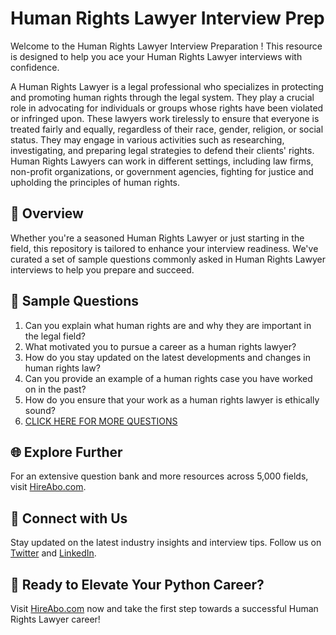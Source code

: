 # Human Rights Lawyer Interview Prep

Welcome to the Human Rights Lawyer Interview Preparation ! This resource is designed to help you ace your Human Rights Lawyer interviews with confidence.

A Human Rights Lawyer is a legal professional who specializes in protecting and promoting human rights through the legal system. They play a crucial role in advocating for individuals or groups whose rights have been violated or infringed upon. These lawyers work tirelessly to ensure that everyone is treated fairly and equally, regardless of their race, gender, religion, or social status. They may engage in various activities such as researching, investigating, and preparing legal strategies to defend their clients' rights. Human Rights Lawyers can work in different settings, including law firms, non-profit organizations, or government agencies, fighting for justice and upholding the principles of human rights.

## 🚀 Overview

Whether you're a seasoned Human Rights Lawyer or just starting in the field, this repository is tailored to enhance your interview readiness. We've curated a set of sample questions commonly asked in Human Rights Lawyer interviews to help you prepare and succeed.

## 📝 Sample Questions

1. Can you explain what human rights are and why they are important in the legal field?
2. What motivated you to pursue a career as a human rights lawyer?
3. How do you stay updated on the latest developments and changes in human rights law?
4. Can you provide an example of a human rights case you have worked on in the past?
5. How do you ensure that your work as a human rights lawyer is ethically sound?
6. [CLICK HERE FOR MORE QUESTIONS](https://hireabo.com/job/9_0_28/Human%20Rights%20Lawyer)

## 🌐 Explore Further

For an extensive question bank and more resources across 5,000 fields, visit [HireAbo.com](https://www.hireabo.com).

## 📱 Connect with Us

Stay updated on the latest industry insights and interview tips. Follow us on [Twitter](https://twitter.com/hireabo) and [LinkedIn](https://www.linkedin.com/in/hire-abo-3609972a8/).

## 🚀 Ready to Elevate Your Python Career?

Visit [HireAbo.com](https://www.hireabo.com) now and take the first step towards a successful Human Rights Lawyer career!